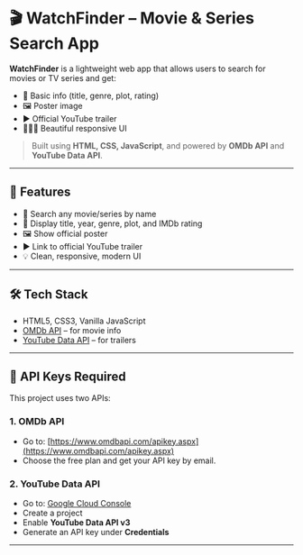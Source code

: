 # 🎬 WatchFinder – Movie & Series Search App

**WatchFinder** is a lightweight web app that allows users to search for movies or TV series and get:

- 📖 Basic info (title, genre, plot, rating)
- 🖼️ Poster image
- ▶️ Official YouTube trailer
- 🧑🏻‍💻 Beautiful responsive UI

> Built using **HTML, CSS, JavaScript**, and powered by **OMDb API** and **YouTube Data API**.



---



## 🚀 Features

- 🔎 Search any movie/series by name
- 📝 Display title, year, genre, plot, and IMDb rating
- 🖼️ Show official poster
- ▶️ Link to official YouTube trailer
- 💡 Clean, responsive, modern UI

---

## 🛠️ Tech Stack

- HTML5, CSS3, Vanilla JavaScript
- [OMDb API](https://www.omdbapi.com/) – for movie info
- [YouTube Data API](https://console.cloud.google.com/) – for trailers

---

## 🔑 API Keys Required

This project uses two APIs:

### 1. OMDb API
- Go to: [https://www.omdbapi.com/apikey.aspx](https://www.omdbapi.com/apikey.aspx)
- Choose the free plan and get your API key by email.

### 2. YouTube Data API
- Go to: [Google Cloud Console](https://console.cloud.google.com/)
- Create a project
- Enable **YouTube Data API v3**
- Generate an API key under **Credentials**

---



